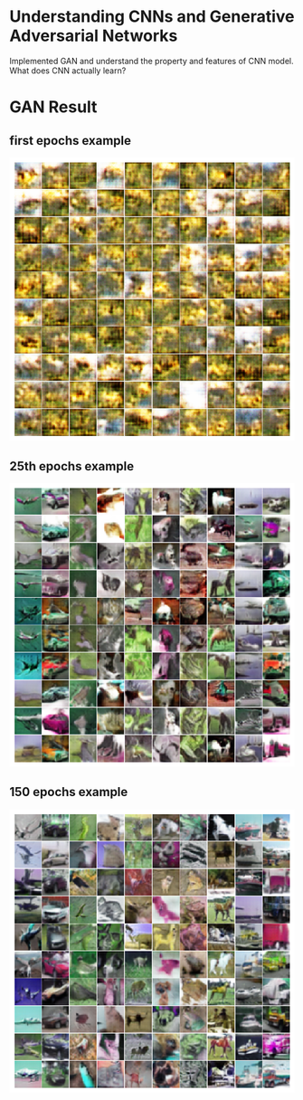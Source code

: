 # Understanding CNNs and Generative Adversarial Networks
Implemented GAN and understand the property and features of CNN model.
What does CNN actually learn?

# GAN Result
## first epochs example
![1 epochs example](./GAN_Output_Exampel/000.png)
## 25th epochs example

![25 epochs example](./GAN_Output_Exampel/025.png)

## 150 epochs example
![150 epochs example](./GAN_Output_Exampel/150.png)
